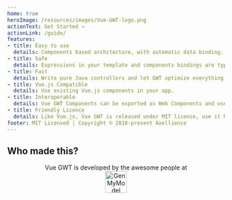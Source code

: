 ```yaml
---
home: true
heroImage: /resources/images/Vue-GWT-logo.png
actionText: Get Started →
actionLink: /guide/
features:
- title: Easy to use
  details: Components based architecture, with automatic data binding.
- title: Safe
  details: Expressions in your template and components bindings are type checked at compile time.
- title: Fast
  details: Write pure Java controllers and let GWT optimize everything for you!
- title: Vue.js Compatible
  details: Use existing Vue.js components in your app.
- title: Interoperable
  details: Vue GWT Components can be exported as Web Components and used in other web apps.
- title: Friendly Licence
  details: Like Vue.js, Vue GWT is released under MIT licence, use it however you like.
footer: MIT Licensed | Copyright © 2018-present Axellience
---
```


## Who made this?

<p align="center">
    Vue GWT is developed by the awesome people at<br/>
    <a href="https://www.genmymodel.com" target="_blank">
        <img src="https://axellience.github.io/vue-gwt/resources/images/GenMyModel-Logo-Black.png" alt="GenMyModel" height="50"/>
    </a>
</p>
